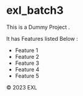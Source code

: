 # exl_batch3

This is a Dummy Project .

It has Features listed Below :

  - Feature 1
  - Feature 2
  - Feature 3
  - Feature 4
  - Feature 5

&copy; 2023 EXL
